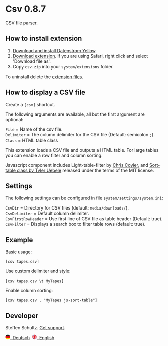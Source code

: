 Csv 0.8.7
=========
CSV file parser.

## How to install extension

1. [Download and install Datenstrom Yellow](https://github.com/datenstrom/yellow/).
2. [Download extension](https://github.com/schulle4u/yellow-extensions-schulle4u/raw/master/zip/csv.zip). If you are using Safari, right click and select 'Download file as'.
3. Copy `csv.zip` into your `system/extensions` folder.

To uninstall delete the [extension files](extension.ini).

## How to display a CSV file

Create a `[csv]` shortcut. 

The following arguments are available, all but the first argument are optional:

`File` = Name of the csv file.   
`Delimiter` = The column delimiter for the CSV file (Default: semicolon `;`).   
`Class` = HTML table class

This extension loads a CSV file and outputs a HTML table. For large tables you can enable a row filter and column sorting. 

Javascript component includes Light-table-filter by [Chris Coyier](https://codepen.io/chriscoyier/pen/tIuBL), and [Sort-table class by Tyler Uebele](https://github.com/stationer/SortTable) released under the terms of the MIT license. 

## Settings

The following settings can be configured in file `system/settings/system.ini`:

`CsvDir` = Directory for CSV files (default: `media/downloads/`).  
`CsvDelimiter` = Default column delimiter.   
`CsvFirstRowHeader` = Use first line of CSV file as table header (Default: true).  
`CsvFilter` = Displays a search box to filter table rows (default: true).

## Example

Basic usage:

    [csv tapes.csv]

Use custom delimiter and style: 

    [csv tapes.csv \t MyTapes]

Enable column sorting: 

    [csv tapes.csv , "MyTapes js-sort-table"]

## Developer

Steffen Schultz. [Get support](https://github.com/schulle4u/yellow-extensions-schulle4u/issues).

<p>
<a href="README-de.md"><img src="https://raw.githubusercontent.com/datenstrom/yellow-extensions/master/features/help/language-de.png" width="15" height="15" alt="Deutsch">&nbsp; Deutsch</a>&nbsp;
<a href="README.md"><img src="https://raw.githubusercontent.com/datenstrom/yellow-extensions/master/features/help/language-en.png" width="15" height="15" alt="English">&nbsp; English</a>&nbsp;
</p>
